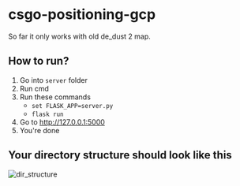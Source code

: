 # csgo-positioning-gcp

So far it only works with old de_dust 2 map.

## How to run?
1. Go into `server` folder 
2. Run cmd  
3. Run these commands 
   * `set FLASK_APP=server.py`
   * `flask run`
4. Go to http://127.0.0.1:5000
5. You're done

## Your directory structure should look like this
![dir_structure](https://user-images.githubusercontent.com/14996304/83452861-2c960180-a462-11ea-9bbd-bf7e058904dc.png)
